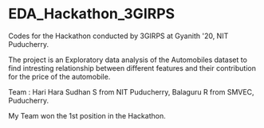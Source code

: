 # EDA_Hackathon_3GIRPS
Codes for the Hackathon conducted by 3GIRPS at Gyanith '20, NIT Puducherry.

The project is an Exploratory data analysis of the Automobiles dataset to find intresting relationship between different features and their contribution for the price of the automobile.

Team :
Hari Hara Sudhan S from NIT Puducherry, 
Balaguru R from SMVEC, Puducherry.

My Team won the 1st position in the Hackathon.
